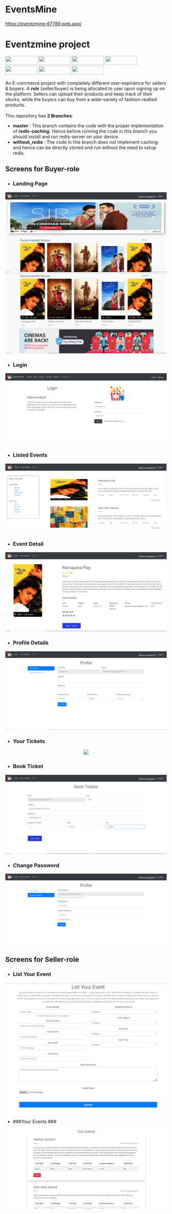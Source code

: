 # EventsMine
https://eventzmine-67789.web.app/
# Eventzmine project

<p float="left">
  <img src="https://img.shields.io/badge/React-20232A?style=for-the-badge&logo=react&logoColor=61DAFB" height="28" width="100" />
  <img src="https://img.shields.io/badge/Redux-593D88?style=for-the-badge&logo=redux&logoColor=white" height="28" width="100" />
  <img src="https://img.shields.io/badge/Node.js-43853D?style=for-the-badge&logo=node.js&logoColor=white" height="28" width="100" />
  <img src="https://img.shields.io/badge/Express.js-000000?style=for-the-badge&logo=express&logoColor=white" height="28" width="100" />
  <img src="https://img.shields.io/badge/MongoDB-4EA94B?style=for-the-badge&logo=mongodb&logoColor=white" height="28" width="100" />
  <img src="https://img.shields.io/badge/redis-%23DD0031.svg?&style=for-the-badge&logo=redis&logoColor=white" height="28" width="100" />
  <img src="https://img.shields.io/badge/JavaScript-F7DF1E?style=for-the-badge&logo=javascript&logoColor=black" height="28" width="100" />
</p>

An E-commerce project with completely different user-expirience for sellers & buyers. A ***role*** (seller/buyer) is being allocated to user upon signing up on the platform.
Sellers can upload their products and keep track of their stocks, while the buyers can buy from a wide-variety of fashion-realted products.<br><br>
This repository has **2 Branches**:

* **master** : This branch contains the code with the proper implementation of ***redis-caching***. Hence before running the code in this branch you should install and run redis-server on your device.<br>
* **without_redis** : The code in this branch does not implement caching and hence can be directly cloned and run without the need to setup redis.

## Screens for Buyer-role

* ### Landing Page ### 
<p align="center">
  <img src="Project_Images/home.PNG">
  <img src="Project_Images/home2.PNG">
</p>

* ### Login ###
<p align="center">
  <img src="Project_Images/login.PNG">
</p>

* ### Listed Events ###
<p align="center">
  <img src="Project_Images/listed event.PNG">
</p>

* ### Event Detail ###
<p align="center">
  <img src="Project_Images/event detail.PNG">
</p>

* ### Profile Details ###
<p align="center">
<img src="Project_Images/profile.PNG">
</p>

* ### Your Tickets ###
<p align="center">
  <img src="Project_Images/your tickets.PNG">
</p>

* ### Book Ticket ###
<p align="center">
  <img src="Project_Images/book ticket.PNG">
</p>

* ### Change Password ###
<p align="center">
  <img src="Project_Images/change password.PNG">
</p>



## Screens for Seller-role

* ### List Your Event ### 
<p align="center">
  <img src="Project_Images/listevent.PNG">
</p>

* ###Your Events ###
<p align="center">
  <img src="Project_Images/yourevent.PNG">
</p>

